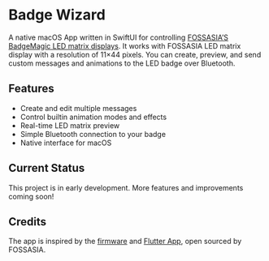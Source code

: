 # Badge Wizard
A native macOS App written in SwiftUI for controlling [FOSSASIA’S BadgeMagic LED matrix displays](https://badgemagic.fossasia.org). It works with FOSSASIA LED matrix display with a resolution of 11×44 pixels. You can create, preview, and send custom messages and animations to the LED badge over Bluetooth.

## Features
- Create and edit multiple messages
- Control builtin animation modes and effects
- Real-time LED matrix preview
- Simple Bluetooth connection to your badge
- Native interface for macOS

## Current Status
This project is in early development. More features and improvements coming soon!

## Credits
The app is inspired by the [firmware](https://github.com/fossasia/badgemagic-firmware) and [Flutter App](https://github.com/fossasia/badgemagic-app), open sourced by FOSSASIA.

